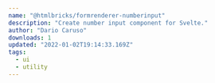 ```yaml
---
name: "@htmlbricks/formrenderer-numberinput"
description: "Create number input component for Svelte."
author: "Dario Caruso"
downloads: 1
updated: "2022-01-02T19:14:33.169Z"
tags: 
  - ui
  - utility
---
```

